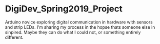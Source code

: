 # DigiDev_Spring2019_Project
Arduino novice exploring digital communication in hardware with sensors and strip LEDs.
I'm sharing my process in the hopse thats someone else in sinpired. Maybe they can do what I could not, or something entirely different.

